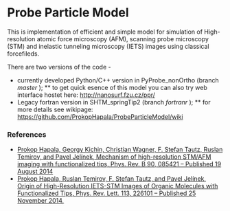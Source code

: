 
# Probe Particle Model

This is implementation of efficient and simple model for simulation of High-resolution atomic force microscopy (AFM), scanning probe microscopy (STM) and inelastic tunneling microscopy (IETS) images using classical forcefileds.

There are two versions of the code - 

* currently developed Python/C++ version in PyProbe_nonOrtho  (branch *master* ); 
** to get quick esence of this model you can also try web interface hostet here: http://nanosurf.fzu.cz/ppr/
* Legacy fortran version in SHTM_springTip2 (branch *fortranr* ); 
** for more details see wikipage: https://github.com/ProkopHapala/ProbeParticleModel/wiki



  
### References
* [Prokop Hapala, Georgy Kichin, Christian Wagner, F. Stefan Tautz, Ruslan Temirov, and Pavel Jelínek, Mechanism of high-resolution STM/AFM imaging with functionalized tips, Phys. Rev. B 90, 085421 – Published 19 August 2014](http://journals.aps.org/prb/abstract/10.1103/PhysRevB.90.085421)
* [Prokop Hapala, Ruslan Temirov, F. Stefan Tautz, and Pavel Jelínek, Origin of High-Resolution IETS-STM Images of Organic Molecules with Functionalized Tips, Phys. Rev. Lett. 113, 226101 – Published 25 November 2014,](http://journals.aps.org/prl/abstract/10.1103/PhysRevLett.113.226101) 
  
